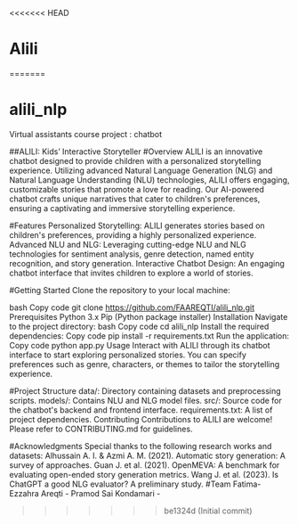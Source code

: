 <<<<<<< HEAD
# Alili
=======
# alili_nlp
Virtual assistants course project : chatbot

##ALILI: Kids’ Interactive Storyteller
#Overview
ALILI is an innovative chatbot designed to provide children with a personalized storytelling experience. Utilizing advanced Natural Language Generation (NLG) and Natural Language Understanding (NLU) technologies, ALILI offers engaging, customizable stories that promote a love for reading. Our AI-powered chatbot crafts unique narratives that cater to children's preferences, ensuring a captivating and immersive storytelling experience.

#Features
Personalized Storytelling: ALILI generates stories based on children's preferences, providing a highly personalized experience.
Advanced NLU and NLG: Leveraging cutting-edge NLU and NLG technologies for sentiment analysis, genre detection, named entity recognition, and story generation.
Interactive Chatbot Design: An engaging chatbot interface that invites children to explore a world of stories.

#Getting Started
Clone the repository to your local machine:

bash
Copy code
git clone https://github.com/FAAREQTI/alili_nlp.git
Prerequisites
Python 3.x
Pip (Python package installer)
Installation
Navigate to the project directory:
bash
Copy code
cd alili_nlp
Install the required dependencies:
Copy code
pip install -r requirements.txt
Run the application:
Copy code
python app.py
Usage
Interact with ALILI through its chatbot interface to start exploring personalized stories. You can specify preferences such as genre, characters, or themes to tailor the storytelling experience.

#Project Structure
data/: Directory containing datasets and preprocessing scripts.
models/: Contains NLU and NLG model files.
src/: Source code for the chatbot's backend and frontend interface.
requirements.txt: A list of project dependencies.
Contributing
Contributions to ALILI are welcome! Please refer to CONTRIBUTING.md for guidelines.


#Acknowledgments
Special thanks to the following research works and datasets:
Alhussain A. I. & Azmi A. M. (2021). Automatic story generation: A survey of approaches.
Guan J. et al. (2021). OpenMEVA: A benchmark for evaluating open-ended story generation metrics.
Wang J. et al. (2023). Is ChatGPT a good NLG evaluator? A preliminary study.
#Team
Fatima-Ezzahra Areqti -
Pramod Sai Kondamari - 
>>>>>>> be1324d (Initial commit)
